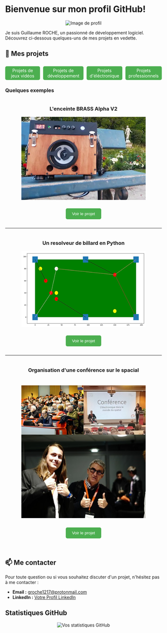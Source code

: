 # Bienvenue sur mon profil GitHub!

<p align="center">
  <img src="URL_DE_VOTRE_IMAGE" width="200" height="200" alt="Image de profil"/>
</p>

Je suis Guillaume ROCHE, un passionné de développement logiciel. Découvrez ci-dessous quelques-uns de mes projets en vedette.

## 🚀 Mes projets

<!-- Faire une bar de navigation pour les différents types de projets -->

<ul align="center" style="list-style-type: none; display: flex; justify-content: space-around; padding: 0; gap: 10px">
  <li style="margin-top: 10px; padding: 5px 10px; border: none; border-radius: 5px; background-color: #4CAF50;">
    <a href="pages/game.md" style="text-decoration: none; color: white;">Projets de jeux vidéos</a>
  </li>
  <li style="margin-top: 10px; padding: 5px 10px; border: none; border-radius: 5px; background-color: #4CAF50;">
    <a href="pages/soft.md" style="text-decoration: none; color: white;" >Projets de développement</a>
  </li>
  <li style="margin-top: 10px; padding: 5px 10px; border: none; border-radius: 5px; background-color: #4CAF50;">
    <a href="pages/hard.md" style="text-decoration: none; color: white;">Projets d'éléctronique</a>
  </li>
  <li style="margin-top: 10px; padding: 5px 10px; border: none; border-radius: 5px; background-color: #4CAF50;">
    <a href="pages/pro.md" style="text-decoration: none; color: white;">Projets professionnels</a>
  </li>
</ul>

### Quelques exemples

<div align="center" style="display: flex; flex-direction: column; align-items: center;">
  <h3>L'enceinte BRASS Alpha V2</h3>
  <a href="URL_DU_PROJET_BRASS">
    <img src="img/BRASS Alpha V2.webp" width="400" alt="BRASS Alpha V2"/>
  </a>

  <button type="button" style="margin-top: 10px; padding: 10px 20px; border: none; border-radius: 5px; background-color: #4CAF50;"><a href="URL_DU_PROJET_3" style="text-decoration: none; color: white;">Voir le projet</a></button>
</div>

---

<div align="center" style="display: flex; flex-direction: column; align-items: center;">
  <h3>Un resolveur de billard en Python</h3>
  <a href="URL_DU_PROJET_2">
    <img src="img/Billiard Solver.webp" width="400" alt="Nom du projet 2"/>
  </a>

  <button type="button" style="margin-top: 10px; padding: 10px 20px; border: none; border-radius: 5px; background-color: #4CAF50;"><a href="URL_DU_PROJET_3" style="text-decoration: none; color: white;">Voir le projet</a></button>
</div>

---

<div align="center" style="display: flex; flex-direction: column; align-items: center;">
  <h3>Organisation d'une conférence sur le spacial<h3>
  <a href="URL_DU_PROJET_3">
    <img src="img/Conference.webp" width="400" alt="Nom du projet 3"/>
  </a>

  <button type="button" style="margin-top: 10px; padding: 10px 20px; border: none; border-radius: 5px; background-color: #4CAF50;"><a href="URL_DU_PROJET_3" style="text-decoration: none; color: white;">Voir le projet</a></button>
</div>

## 📫 Me contacter

Pour toute question ou si vous souhaitez discuter d'un projet, n'hésitez pas à me contacter :

- **Email :** [groche1217@protonmail.com](mailto:groche1217@protonmail.com)
- **LinkedIn :** [Votre Profil LinkedIn](URL_DE_VOTRE_PROFIL)

## Statistiques GitHub

<p align="center">
  <img src="https://github-readme-stats.vercel.app/api?username=GuillaumeROCHE49&show_icons=true&theme=radical" alt="Vos statistiques GitHub"/>
</p>
